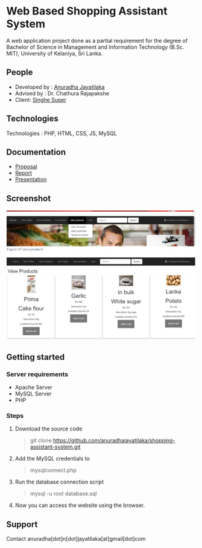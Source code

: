 # Web Based Shopping Assistant System 

A web application project done as a partial requirement for the degree of Bachelor of Science in Management and Information Technology (B.Sc. MIT), University of Kelaniya, Sri Lanka.


## People
* Developed by : [Anuradha Jayatilaka](https://anuradhajayatilaka.github.io)
* Advised by : Dr. Chathura Rajapakshe
* Client: [Singhe Super](https://g.page/singhe-super-karalliyadda?share)

## Technologies
Technologies : PHP, HTML, CSS, JS, MySQL

## Documentation
* [Proposal](./docs/proposal.pdf)
* [Report](./docs/report.pdf)
* [Presentation](./docs/presentation.pdf)

## Screenshot
![Product page](./docs/thumbnail.JPG)

## Getting started

### Server requirements
* Apache Server
* MySQL Server
* PHP

### Steps
1. Download the source code
    > git clone https://github.com/anuradhajayatilaka/shopping-assistant-system.git
2. Add the MySQL credentials to 
    > mysqlconnect.php
3. Run the database connection script
    > mysql -u root database.sql
4. Now you can access the website using the browser.

## Support
Contact anuradha[dot]n[dot]jayatilaka[at]gmail[dot]com